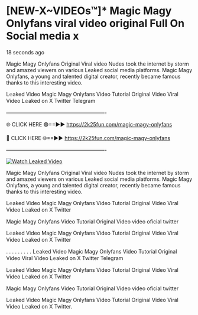 # [NEW-X~VIDEOs™]* Magic Magy Onlyfans viral video original Full On Social media x

18 seconds ago

Magic Magy Onlyfans Original Viral video Nudes took the internet by storm and amazed viewers on various Leaked social media platforms. Magic Magy Onlyfans, a young and talented digital creator, recently became famous thanks to this interesting video.

L𝚎aked Video Magic Magy Onlyfans Video Tutorial Original Video Viral Video L𝚎aked on X Twitter Telegram

———————————————————-

🌐 CLICK HERE 🟢==►► https://2k25fun.com/magic-magy-onlyfans

🔴 CLICK HERE 🌐==►► https://2k25fun.com/magic-magy-onlyfans

———————————————————-

[![Watch Leaked Video](https://miro.medium.com/v2/resize:fit:828/format:webp/1*cilzJN44JGOrTw9NJCrNHA.gif "Watch Leaked Video")](https://2k25fun.com/magic-magy-onlyfans)

Magic Magy Onlyfans Original Viral video Nudes took the internet by storm and amazed viewers on various Leaked social media platforms. Magic Magy Onlyfans, a young and talented digital creator, recently became famous thanks to this interesting video.

L𝚎aked Video Magic Magy Onlyfans Video Tutorial Original Video Viral Video L𝚎aked on X Twitter

Magic Magy Onlyfans Video Tutorial Original Video video oficial twitter

L𝚎aked Video Magic Magy Onlyfans Video Tutorial Original Video Viral Video L𝚎aked on X Twitter

. . . . . . . . . L𝚎aked Video Magic Magy Onlyfans Video Tutorial Original Video Viral Video L𝚎aked on X Twitter Telegram

L𝚎aked Video Magic Magy Onlyfans Video Tutorial Original Video Viral Video L𝚎aked on X Twitter

Magic Magy Onlyfans Video Tutorial Original Video video oficial twitter

L𝚎aked Video Magic Magy Onlyfans Video Tutorial Original Video Viral Video L𝚎aked on X Twitter.